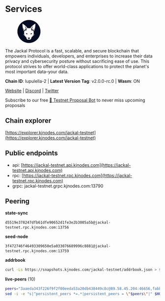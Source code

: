 # Services

<figure><img src="https://raw.githubusercontent.com/kj89/cosmos-images/main/logos/jackal.png" alt=""><figcaption></figcaption></figure>

The Jackal Protocol is a fast, scalable, and secure blockchain that empowers  individuals, developers, and enterprises to increase their data privacy and  cybersecurity posture without sacrificing ease of use. This protocol strives  to offer world-class applications to protect the planet's most important data–your data.

**Chain ID**: lupulella-2 | **Latest Version Tag**: v2.0.0-rc.0 | **Wasm**: ON

[Website](https://jackalprotocol.com) | [Discord](https://discord.com/invite/5GKym3p6rj) | [Twitter](https://twitter.com/Jackal_Protocol)



Subscribe to our free [🤖 Testnet Proposal Bot](https://t.me/kjnodes_testnet_proposal_bot) to never miss upcoming proposals


## Chain explorer
[https://explorer.kjnodes.com/jackal-testnet](https://explorer.kjnodes.com/jackal-testnet)

## Public endpoints

* api: [https://jackal-testnet.api.kjnodes.com](https://jackal-testnet.api.kjnodes.com)
* rpc: [https://jackal-testnet.rpc.kjnodes.com](https://jackal-testnet.rpc.kjnodes.com)
* grpc: jackal-testnet.grpc.kjnodes.com:13790

## Peering

**state-sync**

```text
d5519e378247dfb61dfe90652d1fe3e2b3005a5b@jackal-testnet.rpc.kjnodes.com:13756
```

**seed-node**

```text
3f472746f46493309650e5a033076689996c8881@jackal-testnet.rpc.kjnodes.com:13759
```

**addrbook**
```bash
curl -Ls https://snapshots.kjnodes.com/jackal-testnet/addrbook.json > $HOME/.canine/config/addrbook.json
```

**live-peers** (10)
```bash
peers="3aaeda343f226f9f2f00eeda53a20db438449c8c@89.58.45.204:46656,fabb22d283df1698de657c2bf4084892362136d6@38.242.237.107:26676,84af58201840781a0a62449d1dcdb0ad0cf5bdb3@91.223.3.144:26356,3c6d856a429224201d78c7f28026874d10a27f57@5.75.227.78:26656,d5519e378247dfb61dfe90652d1fe3e2b3005a5b@65.109.68.190:13756,bda5e61d05f423919783ff73dc096ac3a8eef5c3@65.108.57.170:26656,2ededbdbd98580e22ae8c3676e37b6e1fc1d987b@142.132.248.253:23656,0394449cab5a29f24dd4f37683d3b7622f27c0fc@65.108.206.118:61156,344d9c933f936f79f3d62eff5cd0b82775a79dac@162.19.239.230:26656,a0f726a3dffb45d9cbde0913701bd757fcd7e434@157.90.2.254:36656"
sed -i -e "s|^persistent_peers *=.*|persistent_peers = \"$peers\"|" $HOME/.canine/config/config.toml
```
